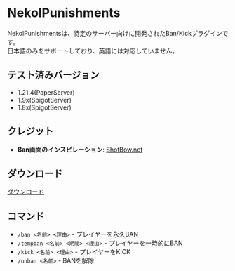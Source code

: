 # NekolPunishments

NekolPunishmentsは、特定のサーバー向けに開発されたBan/Kickプラグインです。  
日本語のみをサポートしており、英語には対応していません。  

## テスト済みバージョン
- 1.21.4(PaperServer)
- 1.9x(SpigotServer)
- 1.8x(SpigotServer)

## クレジット  
- **Ban画面のインスピレーション**: [ShotBow.net](https://shotbow.net/)  

## ダウンロード  
  [ダウンロード](https://github.com/dada994a/NekolPunishments/releases)

## コマンド  
- `/ban <名前> <理由>` - プレイヤーを永久BAN
- `/tempban <名前> <期間> <理由>` - プレイヤーを一時的にBAN
- `/kick <名前> <理由>` - プレイヤーをKICK  
- `/unban <名前>` - BANを解除  


